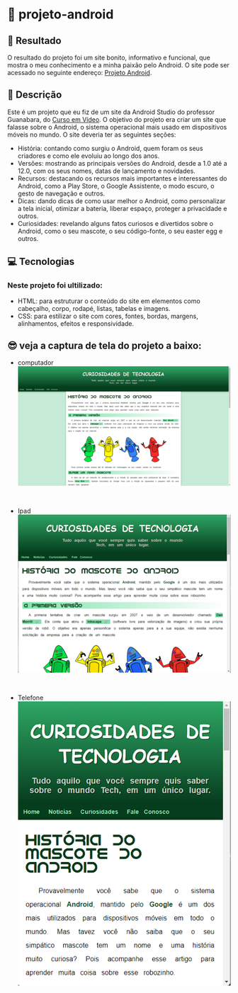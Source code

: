 # 🚀 projeto-android

## 🔗 Resultado

O resultado do projeto foi um site bonito, informativo e funcional, que mostra o meu conhecimento e a minha paixão pelo Android.
O site pode ser acessado no seguinte endereço: [Projeto Android](https://mariana549.github.io/leyout-do-youtube/](https://mariana549.github.io/projeto-android/)).

## 📝 Descrição

Este é um projeto que eu fiz de um site da Android Studio do professor Guanabara, do [Curso em Vídeo](https://www.youtube.com/@CursoemVideo).
O objetivo do projeto era criar um site que falasse sobre o Android, o sistema operacional mais usado em dispositivos móveis no mundo.
O site deveria ter as seguintes seções:
- História: contando como surgiu o Android, quem foram os seus criadores e como ele evoluiu ao longo dos anos.
- Versões: mostrando as principais versões do Android, desde a 1.0 até a 12.0, com os seus nomes, datas de lançamento e novidades.
- Recursos: destacando os recursos mais importantes e interessantes do Android, como a Play Store, o Google Assistente, o modo escuro, o gesto de navegação e outros.
- Dicas: dando dicas de como usar melhor o Android, como personalizar a tela inicial, otimizar a bateria, liberar espaço, proteger a privacidade e outros.
- Curiosidades: revelando alguns fatos curiosos e divertidos sobre o Android, como o seu mascote, o seu código-fonte, o seu easter egg e outros.

## 💻 Tecnologias

### Neste projeto foi ultilizado:
- HTML: para estruturar o conteúdo do site em elementos como cabeçalho, corpo, rodapé, listas, tabelas e imagens.
- CSS: para estilizar o site com cores, fontes, bordas, margens, alinhamentos, efeitos e responsividade.

## 😎 veja a captura de tela do projeto a baixo:
- computador
![computador](imagens/capturas/computadorCaptura%20de%20tela%202023-11-20%20130427.png)
<br>

- Ipad
![Ipad](imagens/capturas/IpadCaptura%20de%20tela%202023-11-20%20130531.png)
<br>

- Telefone
![telefone](imagens/capturas/TelefoneCaptura%20de%20tela%202023-11-20%20130548.png)

